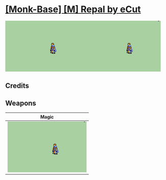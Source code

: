 # [\[Monk-Base\] \[M\] Repal by eCut](./)
 

<img src="./6.%20Magic/Magic_000.png" alt="[Monk-Base] [M] Repal by eCut standing" />

## Credits



## Weapons
 

|Magic |
|  :---: |
| <img alt="Magic animation" src="./6.%20Magic/Magic.gif" /> |
